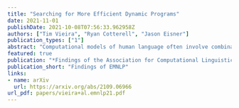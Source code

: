 ```yaml
---
title: "Searching for More Efficient Dynamic Programs"
date: 2021-11-01
publishDate: 2021-10-08T07:56:33.962958Z
authors: ["Tim Vieira", "Ryan Cotterell", "Jason Eisner"]
publication_types: ["1"]
abstract: "Computational models of human language often involve combinatorial problems. For instance, a probabilistic parser may marginalize over exponentially many trees to make predictions.  Algorithms for such problems often employ dynamic programming and are not always unique. Finding one with optimal asymptotic runtime can be unintuitive, time consuming, and error-prone. Our work aims to automate this laborious process.  Given an initial correct declarative program, we search for a sequence of semantics-preserving transformations to improve its running time as much as possible. To this end, we describe a set of program transformations, a simple metric for assessing the efficiency of a transformed program, and a heuristic search procedure to improve this metric. We show that in practice, automated search---like the mental search performed by human programmers---can find substantial improvements to the initial program. Empirically, we show that many speed-ups described in the NLP literature could have been discovered automatically by our system."
featured: true
publication: "*Findings of the Association for Computational Linguistics: EMNLP 2021*"
publication_short: "Findings of EMNLP"
links:
- name: arXiv
  url: https://arxiv.org/abs/2109.06966
url_pdf: papers/vieira+al.emnlp21.pdf
---
```


